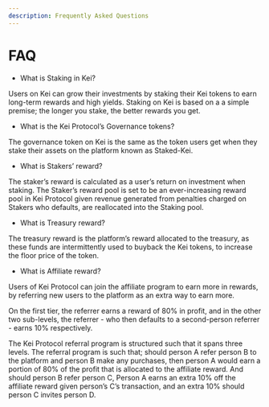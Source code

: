 ```yaml
---
description: Frequently Asked Questions
---
```


# FAQ

* What is Staking in Kei?

Users on Kei can grow their investments by staking their Kei tokens to earn long-term rewards and high yields. Staking on Kei is based on a a simple premise; the longer you stake, the better rewards you get. &#x20;



* What is the Kei Protocol’s Governance tokens?

The governance token on Kei is the same as the token users get when they stake their assets on the platform known as Staked-Kei.



* What is Stakers’ reward?

The staker’s reward is calculated as a user’s return on investment when staking. The Staker’s reward pool is set to be an ever-increasing reward pool in Kei Protocol given revenue generated from penalties charged on Stakers who defaults, are reallocated into the Staking pool.



* What is Treasury reward?

The treasury reward is the platform’s reward allocated to the treasury, as these funds are intermittently used to buyback the Kei tokens, to increase the floor price of the token. &#x20;

&#x20;

* What is Affiliate reward?

Users of Kei Protocol can join the affiliate program to earn more in rewards, by referring new users to the platform as an extra way to earn more.

On the first tier, the referrer earns a reward of 80% in profit, and in the other two sub-levels, the referrer - who then defaults to a second-person referrer - earns 10% respectively.

The Kei Protocol referral program is structured such that it spans three levels. The referral program is such that; should person A refer person B to the platform and person B make any purchases, then person A would earn a portion of 80% of the profit that is allocated to the affiliate reward. And should person B refer person C, Person A earns an extra 10% off the affiliate reward given person’s C’s transaction, and an extra 10% should person C invites person D.
